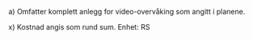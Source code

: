 a) Omfatter komplett anlegg for video-overvåking som angitt i planene.

x) Kostnad angis som rund sum. Enhet: RS

